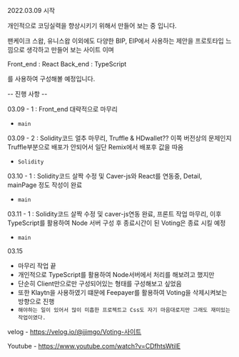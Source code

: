 2022.03.09 시작

개인적으로 코딩실력을 향상시키기 위해서 만들어 보는 중 입니다.

팬케이크 스왑, 유니스왑 이외에도 다양한 BIP, EIP에서 사용하는 제안을 프로토타입 느낌으로 생각하고 만들어 보는 사이트 이며

Front_end : React
Back_end : TypeScript

를 사용하여 구성해볼 예정입니다.

-- 진행 사항 --

03.09 - 1 : Front_end 대략적으로 마무리

- `main`

03.09 - 2 : Solidity코드 얼추 마무리, Truffle & HDwallet?? 이쪽 버전상의 문제인지 Truffle부분으로 배포가 안되어서 일단 Remix에서 배포후 값을 따옴

- `Solidity`

03.10 - 1 : Solidity코드 살짝 수정 및 Caver-js와 React를 연동중, Detail, mainPage 정도 작성이 완료

- `main`

03.11 - 1 : Solidity코드 살짝 수정 및 caver-js연동 완료, 프론트 작업 마무리, 이후 TypeScript를 활용하여 Node 서버 구성 후 종료시간이 된 Voting은 종료 시킬 예정

- `main`

03.15
- 마무리 작업 끝
- 개인적으로 TypeScript를 활용하여 Node서버에서 처리를 해보려고 했지만
- 단순히 Client만으로만 구성되어있는 형태를 구성해보고 싶었음
- 또한 Klaytn을 사용하였기 떄문에 Feepayer를 활용하여 Voting을 삭제시켜보는 방향으로 진행
- `해야하는 일이 있어서 많이 미흡한 프로젝트고 Css도 자기 마음대로지만 그래도 재미있는 작업이였다.`

velog - https://velog.io/@jjimgo/Voting-사이트

Youtube - https://www.youtube.com/watch?v=CDfhtsWtilE
